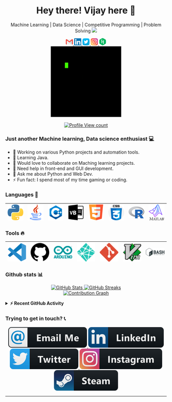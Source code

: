 <h1 align="center"> Hey there! Vijay here 👋 </h1>
<p align="center">
   Machine Learning | Data Science | Competitive Programming | Problem Solving   <img src="https://media.giphy.com/media/WUlplcMpOCEmTGBtBW/giphy.gif" width="30">
</p>

<p align="center">
  <a href="mailto:vijaybalaji2477@gmail.com">
    <img alt="Gmail" width="22px" src="https://raw.githubusercontent.com/SVijayB/SVijayB/master/assets/SVG/Social/gmail.svg" />
  </a>

  <a href="https://www.linkedin.com/in/svijayb/">
    <img alt="Linkedin" width="22px" src="https://raw.githubusercontent.com/SVijayB/SVijayB/master/assets/SVG/Social/linkedin.svg" />
  </a>

  <a href="https://twitter.com/VijaybalajiS1">
    <img alt="VijaybalajiS1 | Twitter" width="22px" src="https://raw.githubusercontent.com/SVijayB/SVijayB/master/assets/SVG/Social/twitter.svg" />
  </a>

  <a href="https://www.instagram.com/s.vj._/">
    <img alt="Instagram" width="22px" src="https://raw.githubusercontent.com/SVijayB/SVijayB/master/assets/SVG/Social/instagram.svg" />
  </a>

  <a href="https://www.hackerrank.com/SVijayB">
    <img alt="Instagram" width="22px" src="https://raw.githubusercontent.com/SVijayB/SVijayB/master/assets/SVG/Social/hackerrank.svg" />
  </a>

  <br />
  <a href="http://vijaybalaji.me/">
    <img align="center" alt="GIF" src="https://raw.githubusercontent.com/SVijayB/SVijayB/master/assets/GIF/Gif.gif" />
  </a>
  <br /><br />
  <a href="https://github.com/SVijayB">
  <img alt="Profile View count" src="https://komarev.com/ghpvc/?username=SVijayB&style=flat-square&color=brightgreen" />
  </a>
</p>


### Just another Machine learning, Data science enthusiast 💻 

  - 📝 Working on various Python projects and automation tools.
  - 🌱 Learning Java.
  - 👯 Would love to collaborate on Maching learning projects.
  - 🤔 Need help in front-end and GUI development.
  - 💬 Ask me about Python and Web Dev.
  - ⚡ Fun fact: I spend most of my time gaming or coding.

### Languages 🚀

|<a href="https://www.python.org/"><img src="https://raw.githubusercontent.com/SVijayB/SVijayB/master/assets/SVG/Languages/python.svg" width=60></a> | <a href="https://www.java.com/en/"><img src="https://raw.githubusercontent.com/SVijayB/SVijayB/master/assets/SVG/Languages/java.svg" width=60></a>| <a href="https://isocpp.org/"><img src="https://raw.githubusercontent.com/SVijayB/SVijayB/master/assets/SVG/Languages/c++.svg" width=60></a>| <a href="https://docs.microsoft.com/en-us/dotnet/visual-basic/"><img src="https://raw.githubusercontent.com/SVijayB/SVijayB/master/assets/SVG/Languages/visual-basic.svg" width=60></a> |<a href="https://developer.mozilla.org/en-US/docs/Web/Guide/HTML/HTML5"><img src="https://raw.githubusercontent.com/SVijayB/SVijayB/master/assets/SVG/Languages/html5.svg" width=60></a> |<a href="https://developer.mozilla.org/en-US/docs/Web/CSS"><img src="https://raw.githubusercontent.com/SVijayB/SVijayB/master/assets/SVG/Languages/css.svg" width=60></a> |<a href="https://www.r-project.org/"><img src="https://raw.githubusercontent.com/SVijayB/SVijayB/master/assets/SVG/Languages/r.svg" width=60></a> |<a href="https://www.mathworks.com/"><img src="https://raw.githubusercontent.com/SVijayB/SVijayB/master/assets/SVG/Languages/matlab.svg" width=60></a> |
|:---:|:---:|:---:|:---:|:---:|:---:|:---:|:---:|

### Tools 🔥

|<a href="https://code.visualstudio.com/"><img src="https://raw.githubusercontent.com/SVijayB/SVijayB/master/assets/SVG/Tools/Vscode.svg" width=60></a> |<a href="http://github.com/"><img src="https://raw.githubusercontent.com/SVijayB/SVijayB/master/assets/SVG/Tools/github.svg" width=60></a> |<a href="https://www.arduino.cc/"><img src="https://raw.githubusercontent.com/SVijayB/SVijayB/master/assets/SVG/Tools/arduino.svg" width=60></a> |<a href="https://www.netlify.com/"><img src="https://raw.githubusercontent.com/SVijayB/SVijayB/master/assets/SVG/Tools/netlify.svg" width=60></a> |<a href="https://git-scm.com/"><img src="https://raw.githubusercontent.com/SVijayB/SVijayB/master/assets/SVG/Tools/git.svg" width=60></a> |<a href="https://www.vim.org/"><img src="https://raw.githubusercontent.com/SVijayB/SVijayB/master/assets/SVG/Tools/vim.svg" width=60></a> |<a href="https://www.gnu.org/software/bash/"><img src="https://raw.githubusercontent.com/SVijayB/SVijayB/master/assets/SVG/Tools/bash.svg" width=60></a> |
|:---:|:---:|:---:|:---:|:---:|:---:|:---:|

### Github stats 📊

<p align="center">
  <a href="https://sourcerer.io/svijayb">
    <img alt = "GitHub Stats" src = "https://github-readme-stats.vercel.app/api?username=SVijayB&show_icons=true&theme=light">
  </a>
  <a href="https://sourcerer.io/svijayb">
    <img alt = "GitHub Streaks" src = "https://github-readme-streak-stats.herokuapp.com?user=SVijayB&theme=blood&ring=1E90FF&sideNums=1E90FF&sideLabels=1E90FF&currStreakLabel=1E90FF&fire=FF0000&currStreakNum=FF0000">
  </a>
  <br>
  <a href="https://sourcerer.io/svijayb">
    <img alt = "Contribution Graph" src = "https://activity-graph.herokuapp.com/graph?username=SVijayB&theme=react-dark">
  </a>
</p>

<details>
   <summary><b>⚡ Recent GitHub Activity</b></summary>
  <br/>

<!--START_SECTION:activity-->
1. 🎉 Merged PR [#25](https://github.com/forgefedv2/interface/pull/25) in [forgefedv2/interface](https://github.com/forgefedv2/interface)
2. 🎉 Merged PR [#19](https://github.com/SVijayB/OSC-DBot/pull/19) in [SVijayB/OSC-DBot](https://github.com/SVijayB/OSC-DBot)
3. 🎉 Merged PR [#4](https://github.com/Open-Source-Community-VIT-AP/OSC-Docs/pull/4) in [Open-Source-Community-VIT-AP/OSC-Docs](https://github.com/Open-Source-Community-VIT-AP/OSC-Docs)
4. ❗️ Opened issue [#18](https://github.com/SVijayB/OSC-DBot/issues/18) in [SVijayB/OSC-DBot](https://github.com/SVijayB/OSC-DBot)
5. ❗️ Opened issue [#17](https://github.com/SVijayB/OSC-DBot/issues/17) in [SVijayB/OSC-DBot](https://github.com/SVijayB/OSC-DBot)
<!--END_SECTION:activity-->
</details>

### Trying to get in touch? 📞

<p align="center">
  <a href="mailto:vijaybalaji2477@gmail.com">
    <img alt="Gmail" src="https://raw.githubusercontent.com/SVijayB/SVijayB/master/assets/SVG/Contact/email.svg" style="vertical-align:top margin:6px 4px"/>
  </a>

  <a href="https://www.linkedin.com/in/svijayb/">
    <img alt="Linkedin" src="https://raw.githubusercontent.com/SVijayB/SVijayB/master/assets/SVG/Contact/linkedin.svg" style="vertical-align:top margin:6px 4px"/>
  </a>

  <a href="https://twitter.com/VijaybalajiS1">
    <img alt="Twitter" src="https://raw.githubusercontent.com/SVijayB/SVijayB/master/assets/SVG/Contact/twitter.svg" style="vertical-align:top margin:6px 4px"/>
  </a>

  <a href="https://www.instagram.com/s.vj._/">
    <img alt="Instagram" src="https://raw.githubusercontent.com/SVijayB/SVijayB/master/assets/SVG/Contact/instagram.svg" style="vertical-align:top margin:6px 4px"/>
  </a>

  <a href="https://steamcommunity.com/id/strangelychaotic">
    <img alt="Instagram" src="https://raw.githubusercontent.com/SVijayB/SVijayB/master/assets/SVG/Contact/steam.svg" style="vertical-align:top margin:6px 4px"/>
  </a>
</p>

---
